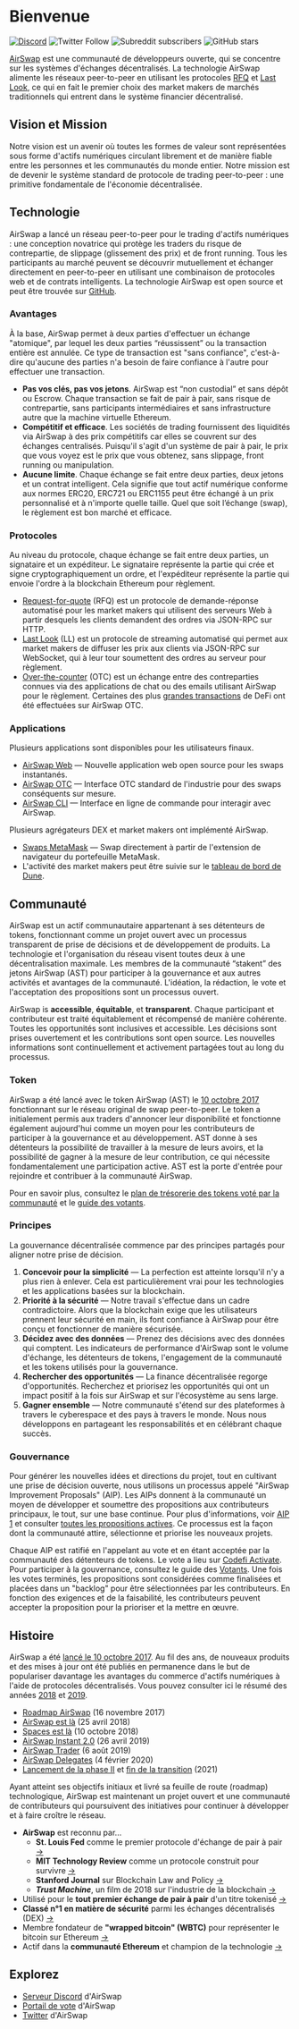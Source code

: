 # Bienvenue

[![Discord](https://img.shields.io/discord/590643190281928738.svg)](https://chat.airswap.io) ![Twitter Follow](https://img.shields.io/twitter/follow/airswap?style=social) ![Subreddit subscribers](https://img.shields.io/reddit/subreddit-subscribers/AirSwap?style=social) ![GitHub stars](https://img.shields.io/github/stars/airswap/airswap-protocols?style=social)

[AirSwap](https://www.airswap.io) est une communauté de développeurs ouverte, qui se concentre sur les systèmes d'échanges décentralisés. La technologie AirSwap alimente les réseaux peer-to-peer en utilisant les protocoles [RFQ](technology/request-for-quote.md) et [Last Look](technology/last-look.md), ce qui en fait le premier choix des market makers de marchés traditionnels qui entrent dans le système financier décentralisé.

## Vision et Mission

Notre vision est un avenir où toutes les formes de valeur sont représentées sous forme d'actifs numériques circulant librement et de manière fiable entre les personnes et les communautés du monde entier. Notre mission est de devenir le système standard de protocole de trading peer-to-peer : une primitive fondamentale de l'économie décentralisée.

## Technologie

AirSwap a lancé un réseau peer-to-peer pour le trading d'actifs numériques : une conception novatrice qui protège les traders du risque de contrepartie, de slippage (glissement des prix) et de front running. Tous les participants au marché peuvent se découvrir mutuellement et échanger directement en peer-to-peer en utilisant une combinaison de protocoles web et de contrats intelligents. La technologie AirSwap est open source et peut être trouvée sur [GitHub](https://github.com/airswap/).

### Avantages

À la base, AirSwap permet à deux parties d'effectuer un échange "atomique", par lequel les deux parties “réussissent” ou la transaction entière est annulée. Ce type de transaction est "sans confiance", c'est-à-dire qu'aucune des parties n'a besoin de faire confiance à l'autre pour effectuer une transaction.

* **Pas vos clés, pas vos jetons**. AirSwap est “non custodial” et sans dépôt ou Escrow. Chaque transaction se fait de pair à pair, sans risque de contrepartie, sans participants intermédiaires et sans infrastructure autre que la machine virtuelle Ethereum.
* **Compétitif et efficace**. Les sociétés de trading fournissent des liquidités via AirSwap à des prix compétitifs car elles se couvrent sur des échanges centralisés. Puisqu'il s'agit d'un système de pair à pair, le prix que vous voyez est le prix que vous obtenez, sans slippage, front running ou manipulation.
* **Aucune limite**. Chaque échange se fait entre deux parties, deux jetons et un contrat intelligent. Cela signifie que tout actif numérique conforme aux normes ERC20, ERC721 ou ERC1155 peut être échangé à un prix personnalisé et à n'importe quelle taille. Quel que soit l’échange (swap), le règlement est bon marché et efficace.

### Protocoles

Au niveau du protocole, chaque échange se fait entre deux parties, un signataire et un expéditeur. Le signataire représente la partie qui crée et signe cryptographiquement un ordre, et l'expéditeur représente  la partie qui envoie l'ordre à la blockchain Ethereum pour règlement.

* [Request-for-quote](technology/request-for-quote.md) (RFQ) est un protocole de demande-réponse automatisé pour les market makers qui utilisent des serveurs Web à partir desquels les clients demandent des ordres via JSON-RPC sur HTTP.
* [Last Look](technology/last-look.md) (LL) est un protocole de streaming automatisé qui permet aux market makers de diffuser les prix aux clients via JSON-RPC sur WebSocket, qui à leur tour soumettent des ordres au serveur pour règlement.
* [Over-the-counter](https://trader.airswap.io) (OTC) est un échange entre des contreparties connues via des applications de chat ou des emails utilisant AirSwap pour le règlement. Certaines des plus [grandes transactions](https://etherscan.io/tx/0x346a9f45c70d4f323c67fd0f348b2a8aaa7477a719557c27a8130c8873279d3b) de DeFi ont été effectuées sur AirSwap OTC.

### Applications

Plusieurs applications sont disponibles pour les utilisateurs finaux.

* [AirSwap Web](https://airswap.io) — Nouvelle application web open source pour les swaps instantanés.
* [AirSwap OTC](https://trader.airswap.io) — Interface OTC standard de l'industrie pour des swaps conséquents sur mesure.
* [AirSwap CLI](https://github.com/airswap/airswap-cli) — Interface en ligne de commande pour interagir avec AirSwap.

Plusieurs agrégateurs DEX et market makers ont implémenté AirSwap.

* [Swaps MetaMask](https://metamask.io/swaps.html) — Swap directement à partir de l'extension de navigateur du portefeuille MetaMask.
* L'activité des market makers peut être suivie sur le [tableau de bord de Dune](https://dune.xyz/queries/28752/57978).

## Communauté

AirSwap est un actif communautaire appartenant à ses détenteurs de tokens, fonctionnant comme un projet ouvert avec un processus transparent de prise de décisions et de développement de produits. La technologie et l'organisation du réseau visent toutes deux à une décentralisation maximale. Les membres de la communauté “stakent” des jetons AirSwap (AST) pour participer à la gouvernance et aux autres activités et avantages de la communauté. L'idéation, la rédaction, le vote et l'acceptation des propositions sont un processus ouvert.

AirSwap is **accessible**, **équitable**, et **transparent**. Chaque participant et contributeur est traité équitablement et récompensé de manière cohérente. Toutes les opportunités sont inclusives et accessible. Les décisions sont prises ouvertement et les contributions sont open source. Les nouvelles informations sont continuellement et activement partagées tout au long du processus.

### Token

AirSwap a été lancé avec le token AirSwap (AST) le [10 octobre 2017](https://medium.com/fluidity/airswap-token-launch-report-fbd04b748eb1) fonctionnant sur le réseau original de swap peer-to-peer. Le token a initialement permis aux traders d'annoncer leur disponibilité et fonctionne également aujourd'hui comme un moyen pour les contributeurs de participer à la gouvernance et au développement. AST donne à ses détenteurs la possibilité de travailler à la mesure de leurs avoirs, et la possibilité de gagner à la mesure de leur contribution, ce qui nécessite fondamentalement une participation active. AST est la porte d'entrée pour rejoindre et contribuer à la communauté AirSwap.

Pour en savoir plus, consultez le [plan de trésorerie des tokens voté par la communauté](https://github.com/airswap/airswap-aips/issues/10) et le [guide des votants](guides/voters.md).

### Principes

La gouvernance décentralisée commence par des principes partagés pour aligner notre prise de décision.

1. **Concevoir pour la simplicité** — La perfection est atteinte lorsqu'il n'y a plus rien à enlever. Cela est particulièrement vrai pour les technologies et les applications basées sur la blockchain.
2. **Priorité à la sécurité** — Notre travail s'effectue dans un cadre contradictoire. Alors que la blockchain exige que les utilisateurs prennent leur sécurité en main, ils font confiance à AirSwap pour être conçu et fonctionner de manière sécurisée.
3. **Décidez avec des données** — Prenez des décisions avec des données qui comptent. Les indicateurs de performance d'AirSwap sont le volume d'échange, les détenteurs de tokens, l'engagement de la communauté et les tokens utilisés pour la gouvernance.
4. **Rechercher des opportunités** — La finance décentralisée regorge d'opportunités. Recherchez et priorisez les opportunités qui ont un impact positif à la fois sur AirSwap et sur l'écosystème au sens large.
5. **Gagner ensemble** — Notre communauté s'étend sur des plateformes à travers le cyberespace et des pays à travers le monde. Nous nous développons en partageant les responsabilités et en célébrant chaque succès.

### Gouvernance

Pour générer les nouvelles idées et directions du projet, tout en cultivant une prise de décision ouverte, nous utilisons un processus appelé "AirSwap Improvement Proposals" (AIP). Les AIPs donnent à la communauté un moyen de développer et soumettre des propositions aux contributeurs principaux, le tout, sur une base continue. Pour plus d'informations, voir [AIP 1](https://github.com/airswap/airswap-aips/issues/1) et consulter [toutes les propositions actives](https://github.com/airswap/aips). Ce processus est la façon dont la communauté attire, sélectionne et priorise les nouveaux projets.

Chaque AIP est ratifié en l'appelant au vote et en étant acceptée par la communauté des détenteurs de tokens. Le vote a lieu sur [Codefi Activate](https://activate.codefi.network/staking/airswap/governance).  Pour participer à la gouvernance, consultez le guide des [Votants](guides/voters.md). Une fois les votes terminés, les propositions sont considérées comme finalisées et placées dans un "backlog" pour être sélectionnées par les contributeurs. En fonction des exigences et de la faisabilité, les contributeurs peuvent accepter la proposition pour la prioriser et la mettre en œuvre.

## Histoire

AirSwap a été [lancé le 10 octobre 2017](https://medium.com/fluidity/airswap-token-launch-report-fbd04b748eb1). Au fil des ans, de nouveaux produits et des mises à jour ont été publiés en permanence dans le but de populariser davantage les avantages du commerce d'actifs numériques à l'aide de protocoles décentralisés. Vous pouvez consulter ici le résumé des années [2018](https://medium.com/fluidity/2018-a-year-in-review-d7f5cb0e5d76) et [2019](https://medium.com/fluidity/2019-a-year-in-review-6b40035e6edb).

* [Roadmap AirSwap](https://medium.com/fluidity/the-airswap-roadmap-1c1a3c3b20d3) (16 novembre 2017)
* [AirSwap est là](https://medium.com/fluidity/airswap-is-here-c83c001d5bbe) (25 avril 2018)
* [Spaces est là](https://medium.com/fluidity/spaces-is-here-a36fa6753474) (10 octobre 2018)
* [AirSwap Instant 2.0](https://medium.com/fluidity/airswap-instant-2-0-d10906447838) (26 avril 2019)
* [AirSwap Trader](https://medium.com/fluidity/introducing-airswap-trader-63a0ef9e67c0) (6 août 2019)
* [AirSwap Delegates](https://medium.com/fluidity/introducing-airswap-delegates-1c3db83be1db) (4 février 2020)
* [Lancement de la phase II](https://twitter.com/airswap/status/1346542008345747457) et [fin de la transition](https://twitter.com/airswap/status/1359190898110853122) (2021)

Ayant atteint ses objectifs initiaux et livré sa feuille de route (roadmap) technologique, AirSwap est maintenant un projet ouvert et une communauté de contributeurs qui poursuivent des initiatives pour continuer à développer et à faire croître le réseau.

* **AirSwap** est reconnu par…
  * **St. Louis Fed** comme le premier protocole d'échange de pair à pair [→](https://research.stlouisfed.org/publications/review/2021/02/05/decentralized-finance-on-blockchain-and-smart-contract-based-financial-markets)
  * **MIT Technology Review** comme un protocole construit pour survivre [→](https://www.technologyreview.com/2018/02/22/145100/when-the-cryptocurrency-bubble-pops-these-tokens-are-built-to-survive/)
  * **Stanford Journal** sur Blockchain Law and Policy [→](https://stanford-jblp.pubpub.org/pub/deconstructing-dex/release/1)
  * _**Trust Machine**_, un film de 2018 sur l'industrie de la blockchain [→](https://www.imdb.com/title/tt7407496/)
* Utilisé pour le **tout premier échange de pair à pair** d'un titre tokenisé [→](https://tokenist.com/airswap-facilitates-first-compliant-security-token-transfer-on-a-public-blockchain/)
* **Classé n°1 en matière de sécurité** parmi les échanges décentralisés (DEX) [→](https://icorating.com/pdf/65/1/pnN3XH96SRWtSs1YMNn2MSw805II3mD7UwKyMrPA.pdf)
* Membre fondateur de **"wrapped bitcoin" (WBTC)** pour représenter le bitcoin sur Ethereum [→](https://www.bitgo.com/newsroom/press-releases/wbtc-brings-bitcoin-to-ethereum)
* Actif dans la **communauté Ethereum** et champion de la technologie [→](https://medium.com/fluidity/airswap-devcon-5-43adcf758ba8)

## Explorez

* [Serveur Discord](https://chat.airswap.io) d'AirSwap
* [Portail de vote](https://activate.codefi.network/staking/airswap/governance) d'AirSwap
* [Twitter](https://twitter.com/airswap) d'AirSwap
